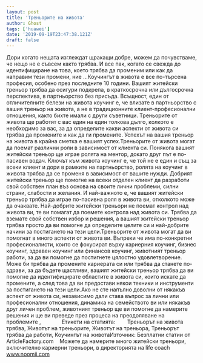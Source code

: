 ```yaml
---
layout: post
title: 'Треньорите на живота'
author: Ghost
tags: ['huawei']
date: '2019-09-19T23:47:38.121Z'
draft: false
---
```


Дори когато нещата изглеждат щракащи добре, можем да почувстваме, че нещо не е съвсем както трябва. И все пак, когато се свежда до идентифициране на това, което трябва да променим или как да направим тези промени, ние ...Коучингът в живота е все по-търсена професия, особено през последните 10 години. Вашият житейски треньор трябва да осигури подкрепа, в краткосрочна или дългосрочна перспектива, в партньорство без присъда. Всъщност, един от отличителните белези на живота коучинг е, че влизате в партньорство с вашия треньор на живота, а не в традиционните клиент-професионални отношения, както бихте имали с други съветници. Треньорите от живота ще работят с вас един на един толкова дълго, колкото е необходимо за вас, за да определите какви аспекти от живота си трябва да промените и как да ги промените. Успехът на вашия треньор на живота в крайна сметка е вашият успех.Треньорите от живота могат да поемат различни роли в зависимост от клиента си. Понякога вашият житейски треньор ще играе ролята на ментор, докато друг път е по-пасивен водач. Ключът към живота коучинг е, че той не е един и същ за всеки клиент и дори в рамките на партньорство, ролята на коучинг в живота трябва да се променя в зависимост от вашите нужди. Добрият житейски треньор ще помогне на всеки отделен клиент да разработи свой собствен план въз основа на своите лични проблеми, силни страни, слабости и желания. И най-важното е, че вашият житейски треньор трябва да играе по-пасивна роля в живота ви, отколкото може да очаквате. Най-добрите житейски треньори не поемат контрол над живота ви, те ви помагат да поемете контрола над живота си. Трябва да вземате свой собствен избор и решения, а вашият житейски треньор трябва просто да ви помогне да определите целите си и най-добрите начини за постигането на тези цели.Треньорите от живота могат да ви помогнат в много аспекти от живота ви. Въпреки че има по-конкретни професионалисти, които се фокусират върху кариерния коучинг, бизнес коучинг, здравен коучинг или финансов коучинг, животният треньор работи, за да ви помогне да постигнете цялостно удовлетворение. Може би трябва да промените кариерата си или трябва да станете по-здрави, за да бъдете щастливи, вашият житейски треньор трябва да ви помогне да идентифицирате областите в живота си, които искате да промените, а след това да ви предостави някои техники и инструменти за постигането на тези цели.Ако не сте напълно доволни от някакъв аспект от живота си, независимо дали става въпрос за лични или професионални отношения, динамика на семейството ви или някакъв друг личен проблем, животният треньор ще ви помогне да намерите решения и ще ви преведе през процеса на преодоляване на проблемите ,              Етикети на статията:        Треньорът на живота трябва, Животът на треньорите, Животът на треньора, Треньорът трябва да работи, Коучингът на животаИзточник: Безплатни статии от ArticleFactory.com    Можете да намерите много житейски треньори, включително кариерни треньори, в директорията на life coach www.noomii.com
